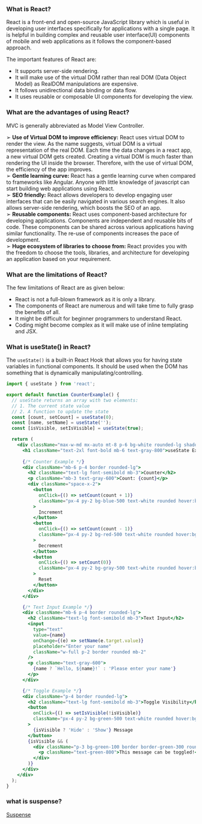 ### What is React?

React is a front-end and open-source JavaScript library which is useful in developing user interfaces specifically for applications with a single page. It is helpful in building complex and reusable user interface(UI) components of mobile and web applications as it follows the component-based approach.

The important features of React are:

- It supports server-side rendering.
- It will make use of the virtual DOM rather than real DOM (Data Object Model) as RealDOM manipulations are expensive.
- It follows unidirectional data binding or data flow.
- It uses reusable or composable UI components for developing the view.

### What are the advantages of using React?

MVC is generally abbreviated as Model View Controller.

➢ **Use of Virtual DOM to improve efficiency:** React uses virtual DOM to render the view. As the name suggests, virtual DOM is a virtual representation of the real DOM. Each time the data changes in a react app, a new virtual DOM gets created. Creating a virtual DOM is much faster than rendering the UI inside the browser. Therefore, with the use of virtual DOM, the efficiency of the app improves.  
➢ **Gentle learning curve:** React has a gentle learning curve when compared to frameworks like Angular. Anyone with little knowledge of javascript can start building web applications using React.  
➢ **SEO friendly:** React allows developers to develop engaging user interfaces that can be easily navigated in various search engines. It also allows server-side rendering, which boosts the SEO of an app.  
➢ **Reusable components:** React uses component-based architecture for developing applications. Components are independent and reusable bits of code. These components can be shared across various applications having similar functionality. The re-use of components increases the pace of development.  
➢ **Huge ecosystem of libraries to choose from:** React provides you with the freedom to choose the tools, libraries, and architecture for developing an application based on your requirement.

### What are the limitations of React?

The few limitations of React are as given below:

- React is not a full-blown framework as it is only a library.
- The components of React are numerous and will take time to fully grasp the benefits of all.
- It might be difficult for beginner programmers to understand React.
- Coding might become complex as it will make use of inline templating and JSX.

### What is useState() in React?

The `useState()` is a built-in React Hook that allows you for having state variables in functional components. It should be used when the DOM has something that is dynamically manipulating/controlling.

```jsx
import { useState } from 'react';

export default function CounterExample() {
  // useState returns an array with two elements:
  // 1. The current state value
  // 2. A function to update the state
  const [count, setCount] = useState(0);
  const [name, setName] = useState('');
  const [isVisible, setIsVisible] = useState(true);

  return (
    <div className="max-w-md mx-auto mt-8 p-6 bg-white rounded-lg shadow-lg">
      <h1 className="text-2xl font-bold mb-6 text-gray-800">useState Examples</h1>
      
      {/* Counter Example */}
      <div className="mb-6 p-4 border rounded-lg">
        <h2 className="text-lg font-semibold mb-3">Counter</h2>
        <p className="mb-3 text-gray-600">Count: {count}</p>
        <div className="space-x-2">
          <button 
            onClick={() => setCount(count + 1)}
            className="px-4 py-2 bg-blue-500 text-white rounded hover:bg-blue-600"
          >
            Increment
          </button>
          <button 
            onClick={() => setCount(count - 1)}
            className="px-4 py-2 bg-red-500 text-white rounded hover:bg-red-600"
          >
            Decrement
          </button>
          <button 
            onClick={() => setCount(0)}
            className="px-4 py-2 bg-gray-500 text-white rounded hover:bg-gray-600"
          >
            Reset
          </button>
        </div>
      </div>

      {/* Text Input Example */}
      <div className="mb-6 p-4 border rounded-lg">
        <h2 className="text-lg font-semibold mb-3">Text Input</h2>
        <input
          type="text"
          value={name}
          onChange={(e) => setName(e.target.value)}
          placeholder="Enter your name"
          className="w-full p-2 border rounded mb-2"
        />
        <p className="text-gray-600">
          {name ? `Hello, ${name}!` : 'Please enter your name'}
        </p>
      </div>

      {/* Toggle Example */}
      <div className="p-4 border rounded-lg">
        <h2 className="text-lg font-semibold mb-3">Toggle Visibility</h2>
        <button
          onClick={() => setIsVisible(!isVisible)}
          className="px-4 py-2 bg-green-500 text-white rounded hover:bg-green-600 mb-3"
        >
          {isVisible ? 'Hide' : 'Show'} Message
        </button>
        {isVisible && (
          <div className="p-3 bg-green-100 border border-green-300 rounded">
            <p className="text-green-800">This message can be toggled!</p>
          </div>
        )}
      </div>
    </div>
  );
}
```


### what is suspense?
[Suspense](https://react.dev/reference/react/Suspense)
